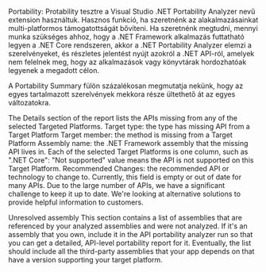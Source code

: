 Portability:
Protability tesztre a Visual Studio .NET Portability Analyzer nevű extension használtuk. Hasznos funkció, ha szeretnénk az alakalmazásainkat multi-platformos támogatottságát bővíteni. Ha szeretnénk megtudni, mennyi munka szükséges ahhoz, hogy a .NET Framework alkalmazás futtatható legyen a .NET Core rendszeren, akkor a .NET Portability Analyzer elemzi a szerelvényeket, és részletes jelentést nyújt azokról a .NET API-ról, amelyek nem felelnek meg, hogy az alkalmazások vagy könyvtárak hordozhatóak legyenek a megadott célon. 

A Portability Summary fülön százalékosan megmutatja nekünk, hogy az egyes tartalmazott szerelvények mekkora része ültethető át az egyes változatokra.


The Details section of the report lists the APIs missing from any of the selected Targeted Platforms.
Target type: the type has missing API from a Target Platform
Target member: the method is missing from a Target Platform
Assembly name: the .NET Framework assembly that the missing API lives in.
Each of the selected Target Platforms is one column, such as ".NET Core": "Not supported" value means the API is not supported on this Target Platform.
Recommended Changes: the recommended API or technology to change to. Currently, this field is empty or out of date for many APIs. Due to the large number of APIs, we have a significant challenge to keep it up to date. We're looking at alternative solutions to provide helpful information to customers.



Unresolved assembly
This section contains a list of assemblies that are referenced by your analyzed assemblies and were not analyzed. If it's an assembly that you own, include it in the API portability analyzer run so that you can get a detailed, API-level portability report for it.
Eventually, the list should include all the third-party assemblies that your app depends on that have a version supporting your target platform.
